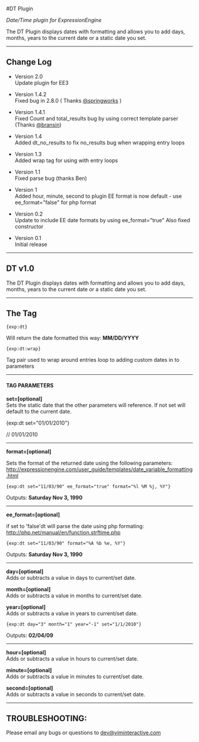 #DT Plugin

*Date/Time plugin for ExpressionEngine*

The DT Plugin displays dates with formatting and allows you to add days, months, years to the current date or a static date you set.

***

## Change Log

- Version 2.0  
Update plugin for EE3

- Version 1.4.2  
Fixed bug in 2.8.0 ( Thanks <a href="http://devot-ee.com/profile/user90086456"> @springworks</a> )

- Version 1.4.1  
Fixed Count and total_results  bug by using correct template parser  (Thanks <a href="http://devot-ee.com/members/profile/bransinanderson">@bransin</a>)

- Version 1.4  
Added dt_no_results to fix no_results bug when wrapping entry loops

- Version 1.3  
Added wrap tag for using with entry loops

- Version 1.1  
Fixed parse bug (thanks Ben)
 
- Version 1  
Added hour, minute, second to plugin
EE format is now default - use ee_format="false" for php format

- Version 0.2  
Update to include EE date formats by using ee_format="true"
Also fixed constructor

- Version 0.1  
Initial release

***

## DT v1.0
The DT Plugin displays dates with formatting and allows you to add days, months, years to the current date or a static date you set.

***

## The Tag


    {exp:dt}

Will return the date formatted this way: **MM/DD/YYYY**

    {exp:dt:wrap}

Tag pair used to wrap around entries loop to adding custom dates in to parameters

***

#### TAG PARAMETERS


**set=[optional]**  
Sets the static date that the other parameters will reference. If not set will default to the current date.

{exp:dt set="01/01/2010"}

  // 01/01/2010

***

**format=[optional]**  

Sets the format of the returned date using the  following parameters: http://expressionengine.com/user_guide/templates/date_variable_formatting.html
   
    {exp:dt set="11/03/90" ee_format="true" format="%l %M %j, %Y"}

Outputs: **Saturday Nov 3, 1990**

***
  
**ee_format=[optional]**  

if set to 'false'dt will parse the date using php formating: http://php.net/manual/en/function.strftime.php 
   
    {exp:dt set="11/03/90" format="%A %b %e, %Y"}

Outputs: **Saturday Nov 3, 1990**
    

***

**day=[optional]**  
  Adds or subtracts a value in days to current/set date.

**month=[optional]**  
  Adds or subtracts a value in months to current/set date.

**year=[optional]**  
  Adds or subtracts a value in years to current/set date.

    {exp:dt day="3" month="1" year="-1" set="1/1/2010"}

Outputs: **02/04/09**


***

**hour=[optional]**  
  Adds or subtracts a value in hours to current/set date.

**minute=[optional]**  
  Adds or subtracts a value in minutes to current/set date.

**second=[optional]**  
  Adds or subtracts a value in seconds to current/set date.

***

## TROUBLESHOOTING:


Please email any bugs or questions to dev@viminteractive.com